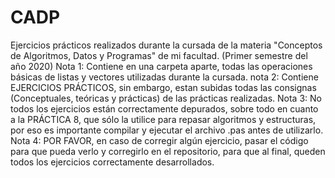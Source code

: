 # CADP
Ejercicios prácticos realizados durante la cursada de la materia "Conceptos de Algoritmos, Datos y Programas" de mi facultad. (Primer semestre del año 2020)
Nota 1: Contiene en una carpeta aparte, todas las operaciones básicas de listas y vectores utilizadas durante la cursada.
nota 2: Contiene EJERCICIOS PRÁCTICOS, sin embargo, estan subidas todas las consignas (Conceptuales, teóricas y prácticas) de las prácticas realizadas.
Nota 3: No todos los ejercicios están correctamente depurados, sobre todo en cuanto a la PRÁCTICA 8, que sólo la utilice para repasar algoritmos y estructuras, por eso es importante compilar y ejecutar el archivo .pas antes de utilizarlo.
Nota 4: POR FAVOR, en caso de corregir algún ejercicio, pasar el código para que pueda verlo y corregirlo en el repositorio, para que al final, queden todos los ejercicios correctamente desarrollados.
